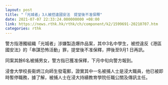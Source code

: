 ```yaml
---
layout: post
title: "「光城者」3人被控違國安法　提堂後不准保釋"
date: 2021-07-07 22:33:24.000000000 +08:00
link: https://news.rthk.hk/rthk/ch/component/k2/1599691-20210707.htm
categories: rthk
---
```


警方指港獨組織「光城者」涉嫌製造爆炸品案，其中3名中學生，被控違反《港區國安法》的「串謀恐怖活動」罪，提堂後不准保釋，押後至9月1 日再訊。

同案其餘6名被捕男女，警方指已獲准保釋，下月中旬向警方報到。

浸會大學校長衞炳江向師生發電郵，證實其中一名被捕人士是浸大職員，他已被即時暫停職務，據了解，被捕人士在浸大持續教育學院任職公關及傳訊主任。
